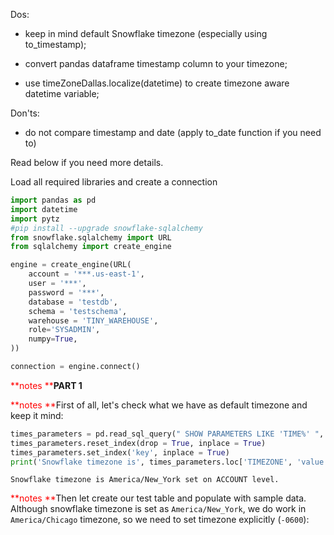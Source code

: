 
Dos:

- keep in mind default Snowflake timezone (especially using to_timestamp);

- convert pandas dataframe timestamp column to your timezone;

- use timeZoneDallas.localize(datetime) to create timezone aware datetime variable;

 

Don'ts:

- do not compare timestamp and date (apply to_date function if you need to)

 

Read below if you need more details.

Load all required libraries and create a connection
```python
import pandas as pd
import datetime
import pytz
#pip install --upgrade snowflake-sqlalchemy 
from snowflake.sqlalchemy import URL
from sqlalchemy import create_engine

engine = create_engine(URL(
    account = '***.us-east-1',
    user = '***',
    password = '***',
    database = 'testdb',
    schema = 'testschema',
    warehouse = 'TINY_WAREHOUSE',
    role='SYSADMIN',
    numpy=True,
))

connection = engine.connect()
```

<font color=red>**notes **</font>**PART 1**

<font color=red>**notes **</font>First of all, let's check what we have as default timezone and keep it mind:

```python
times_parameters = pd.read_sql_query(" SHOW PARAMETERS LIKE 'TIME%' ", engine)
times_parameters.reset_index(drop = True, inplace = True)
times_parameters.set_index('key', inplace = True)
print('Snowflake timezone is', times_parameters.loc['TIMEZONE', 'value'], 'set on', times_parameters.loc['TIMEZONE', 'level'], 'level.')
```
```
Snowflake timezone is America/New_York set on ACCOUNT level.
```

<font color=red>**notes **</font>Then let create our test table and populate with sample data. Although snowflake timezone is set as `America/New_York`, we do work in `America/Chicago` timezone, so we need to set timezone explicitly (`-0600`):

